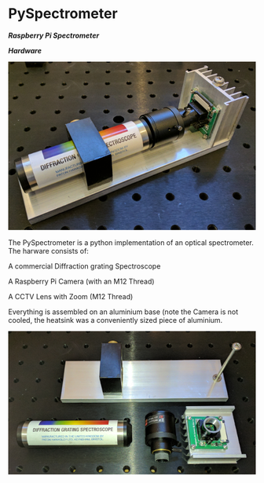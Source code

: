 # PySpectrometer

***Raspberry Pi Spectrometer***

***Hardware***

![Screenshot](media/scope.png)

The PySpectrometer is a python implementation of an optical spectrometer.
The harware consists of: 

A commercial Diffraction grating Spectroscope

A Raspberry Pi Camera (with an M12 Thread)

A CCTV Lens with Zoom (M12 Thread)

Everything is assembled on an aluminium base (note the Camera is not cooled, the heatsink was a conveniently sized piece of aluminium.

![Screenshot](media/parts.png)


